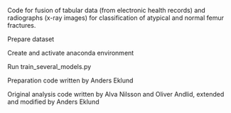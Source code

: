 Code for fusion of tabular data (from electronic health records) and radiographs (x-ray images) for classification of atypical and normal femur fractures.

Prepare dataset

Create and activate anaconda environment

Run train_several_models.py

Preparation code written by Anders Eklund

Original analysis code written by Alva Nilsson and Oliver Andlid, extended and modified by Anders Eklund
